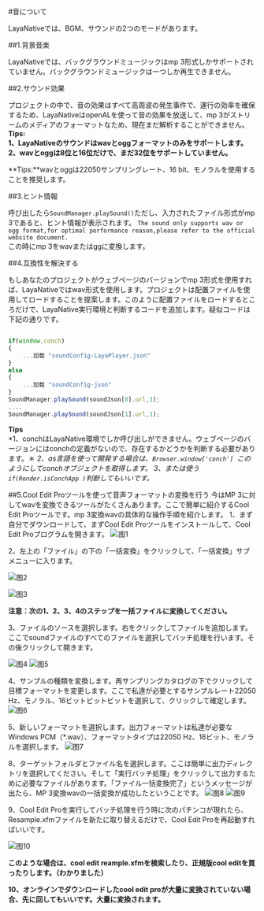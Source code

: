 #音について

LayaNativeでは、BGM、サウンドの2つのモードがあります。

##1.背景音楽

LayaNativeでは、バックグラウンドミュージックはmp 3形式しかサポートされていません。バックグラウンドミュージックは一つしか再生できません。

##2.サウンド効果

プロジェクトの中で、音の効果はすべて高周波の発生事件で、運行の効率を確保するため、LayaNativeはopenALを使って音の効果を放送して、mp 3がストリームのメディアのフォーマットなため、現在まだ解析することができません。
**Tips:**  
**1、LayaNativeのサウンドはwavとoggフォーマットのみをサポートします。**  
**2、wavとoggは8位と16位だけで、まだ32位をサポートしていません。**

**Tips:**wavとoggは22050サンプリングレート、16 bit、モノラルを使用することを推奨します。

##3.ヒント情報

呼び出したら`SoundManager.playSound()`ただし、入力されたファイル形式がmp 3であると、ヒント情報が表示されます。
`The sound only supports wav or ogg format,for optimal performance reason,please refer to the official website document.`  
この時にmp 3をwavまたはggに変換します。


##4.互換性を解決する

もしあなたのプロジェクトがウェブページのバージョンでmp 3形式を使用すれば、LayaNativeではwav形式を使用します。プロジェクトは配置ファイルを使用してロードすることを提案します。このように配置ファイルをロードするところだけで、LayaNative実行環境と判断するコードを追加します。疑似コードは下記の通りです。


```javascript

if(window.conch)
{
    ...加载 "soundConfig-LayaPlayer.json"
}
else
{
    ...加载 "soundConfig-json"
}
SoundManager.playSound(soundJson[0].url,1);
....
SoundManager.playSound(soundJson[1].url,1);
```


**Tips**  
*1、conchはLayaNative環境でしか呼び出しができません。ウェブページのバージョンにはconchの定義がないので、存在するかどうかを判断する必要があります。＊
*2、as言語を使って開発する場合は、`Browser.window['conch'] `このようにしてconchオブジェクトを取得します。*
*3、または使う`if(Render.isConchApp )`判断してもいいです。*

##5.Cool Edit Proツールを使って音声フォーマットの変換を行う
今はMP 3に対してwavを変換できるツールがたくさんあります。ここで簡単に紹介するCool Edit Proツールです。mp 3変換wavの具体的な操作手順を紹介します。
1、まず自分でダウンロードして、まずCool Edit Proツールをインストールして、Cool Edit Proプログラムを開きます。
![图1](img/1.png)


2、左上の「ファイル」の下の「一括変換」をクリックして、「一括変換」サブメニューに入ります。

![图2](img/2.png)

![图3](img/3.png)

**注意：次の1、2、3、4のステップを一括ファイルに変換してください。**

3、ファイルのソースを選択します。右をクリックしてファイルを追加します。ここでsoundファイルのすべてのファイルを選択してバッチ処理を行います。その後クリックして開きます。

![图4](img/4.png)
![图5](img/5.png)

4、サンプルの種類を変換します。再サンプリングカタログの下でクリックして目標フォーマットを変更します。ここで私達が必要とするサンプルレート22050 Hz、モノラル、16ビットビットビットを選択して、クリックして確定します。
![图6](img/6.png)

5、新しいフォーマットを選択します。出力フォーマットは私達が必要なWindows PCM（*.wav）、フォーマットタイプは22050 Hz、16ビット、モノラルを選択します。
![图7](img/7.png)

8、ターゲットフォルダとファイル名を選択します。ここは簡単に出力ディレクトリを選択してください。そして「実行バッチ処理」をクリックして出力するために必要なファイルがあります。「ファイル一括変換完了」というメッセージが出たら、MP 3変換wavの一括変換が成功したということです。
![图8](img/8.png)
![图9](img/9.png)

9、Cool Edit Proを実行してバッチ処理を行う時に次のパチンコが現れたら、Resample.xfmファイルを新たに取り替えるだけで、Cool Edit Proを再起動すればいいです。

![图10](img/10.png)

**このような場合は、cool edit reample.xfmを検索したり、正規版cool editを買ったりします。（わかりました）**

**10、オンラインでダウンロードしたcool edit proが大量に変換されていない場合、先に回してもいいです。大量に変換されます。**
